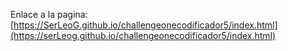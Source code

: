 Enlace a la pagina:
[https://SerLeoG.github.io/challengeonecodificador5/index.html](https://serLeog.github.io/challengeonecodificador5/index.html)
